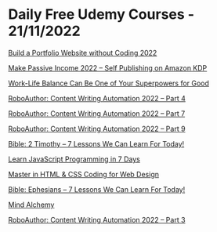 # Daily Free Udemy Courses - 21/11/2022

[Build a Portfolio Website without Coding 2022](https://www.udemy.com/course/build-your-own-portfolio-website-without-coding-wordpress/?couponCode=ALLAHUAKBAR1122)
[Make Passive Income 2022 – Self Publishing on Amazon KDP](https://www.udemy.com/course/make-passive-income-2022-self-publishing-on-amazon-kdp/?couponCode=PASSIVE-KDP-23)
[Work-Life Balance Can Be One of Your Superpowers for Good](https://www.udemy.com/course/work-life-balance-can-be-one-of-your-superpowers-for-good/?couponCode=2CF497BEC191480F0660)
[RoboAuthor: Content Writing Automation 2022 – Part 4](https://www.udemy.com/course/roboauthor-content-writing-automation-2020-part-4/?couponCode=COURSEFOLDER_NET)
[RoboAuthor: Content Writing Automation 2022 – Part 7](https://www.udemy.com/course/high-speed-blogging-using-wordpress-a-practical-guide/?couponCode=COURSEFOLDER_NET)
[RoboAuthor: Content Writing Automation 2022 – Part 9](https://www.udemy.com/course/ebook-marketing-certification-for-authors/?couponCode=COURSEFOLDER_NET)
[Bible: 2 Timothy – 7 Lessons We Can Learn For Today!](https://www.udemy.com/course/bible-2-timothy-7-lessons-we-can-learn-for-today/?couponCode=898157042.9)
[Learn JavaScript Programming in 7 Days](https://www.udemy.com/course/learn-javascript-programming-in-7-days/?couponCode=CB7DC40518140F67A2DA)
[Master in HTML & CSS Coding for Web Design](https://www.udemy.com/course/master-in-html-css-coding-for-web-design/?couponCode=0DDB21171B88DC16A891)
[Bible: Ephesians – 7 Lessons We Can Learn For Today!](https://www.udemy.com/course/bible-study-ephesians-7-lessons-we-can-learn-for-today/?couponCode=740569725.6)
[Mind Alchemy](https://www.udemy.com/course/mind-alchemy/?couponCode=ALCHEMIST1111)
[RoboAuthor: Content Writing Automation 2022 – Part 3](https://www.udemy.com/course/roboauthor-content-writing-automation-2020-part-3/?couponCode=COURSEFOLDER_NET)
